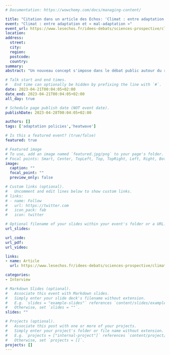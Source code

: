 ```yaml
---
# Documentation: https://wowchemy.com/docs/managing-content/

title: "Citation dans un article des Echos: 'Climat : entre adaptation et « mal-adaptation »'"
event: "Climat : entre adaptation et « mal-adaptation »"
event_url: https://www.lesechos.fr/idees-debats/sciences-prospective/climat-entre-adaptation-et-mal-adaptation-1937049
location:
address:
  street:
  city:
  region:
  postcode:
  country:
summary: 
abstract: "Un nouveau concept s'impose dans le débat public autour du réchauffement climatique : celui de « mal-adaptation ». Et les exemples en sont malheureusement nombreux…"

# Talk start and end times.
#   End time can optionally be hidden by prefixing the line with `#`.
date: 2023-04-21T00:04:05+02:00
date_end: 2023-04-21T00:04:05+02:00
all_day: true

# Schedule page publish date (NOT event date).
publishDate: 2023-04-28T00:04:05+02:00

authors: []
tags: ['adaptation policies','heatwave']

# Is this a featured event? (true/false)
featured: true

# Featured image
# To use, add an image named `featured.jpg/png` to your page's folder. 
# Focal points: Smart, Center, TopLeft, Top, TopRight, Left, Right, BottomLeft, Bottom, BottomRight.
image:
  caption: ""
  focal_point: ""
  preview_only: false

# Custom links (optional).
#   Uncomment and edit lines below to show custom links.
# links:
# - name: Follow
#   url: https://twitter.com
#   icon_pack: fab
#   icon: twitter

# Optional filename of your slides within your event's folder or a URL.
url_slides:

url_code:
url_pdf:
url_video:

links:
- name: Article
  url: https://www.lesechos.fr/idees-debats/sciences-prospective/climat-entre-adaptation-et-mal-adaptation-1937049

categories:
- Interview

# Markdown Slides (optional).
#   Associate this event with Markdown slides.
#   Simply enter your slide deck's filename without extension.
#   E.g. `slides = "example-slides"` references `content/slides/example-slides.md`.
#   Otherwise, set `slides = ""`.
slides: ""

# Projects (optional).
#   Associate this post with one or more of your projects.
#   Simply enter your project's folder or file name without extension.
#   E.g. `projects = ["internal-project"]` references `content/project/deep-learning/index.md`.
#   Otherwise, set `projects = []`.
projects: []
---
```

